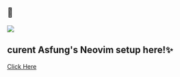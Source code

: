 ## 🦄

<p><img src="https://github.com/asfung/configuration/blob/main/image/image_1.png?raw=true" /></p>

## curent Asfung's Neovim setup here!✨
[Click Here](https://github.com/asfung/configuration/tree/main/nvim)
